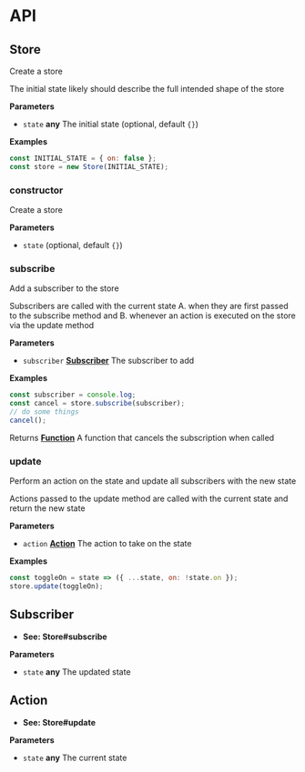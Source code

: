 <!--
  This file was generated by emdaer

  Its template can be found at .emdaer/docs/README.emdaer.md
-->

<!--
  emdaerHash:2c85aef03e9559f24e7ea67503ab7142
-->

<h1 id="api">API</h1>
<!-- Generated by documentation.js. Update this documentation by updating the source code. -->
<h2 id="store">Store</h2>
<p>Create a store</p>
<p>The initial state likely should describe the full intended shape of the 
store</p>
<p><strong>Parameters</strong></p>
<ul>
<li><code>state</code> <strong>any</strong> The initial state (optional, default <code>{}</code>)</li>
</ul>
<p><strong>Examples</strong></p>

```javascript
const INITIAL_STATE = { on: false };
const store = new Store(INITIAL_STATE);
```
<h3 id="constructor">constructor</h3>
<p>Create a store</p>
<p><strong>Parameters</strong></p>
<ul>
<li><code>state</code>   (optional, default <code>{}</code>)</li>
</ul>
<h3 id="subscribe">subscribe</h3>
<p>Add a subscriber to the store</p>
<p>Subscribers are called with the current state A. when they are first
passed to the subscribe method and B. whenever an action is executed on the
store via the update method</p>
<p><strong>Parameters</strong></p>
<ul>
<li><code>subscriber</code> <strong><a href="#subscriber">Subscriber</a></strong> The subscriber to add</li>
</ul>
<p><strong>Examples</strong></p>

```javascript
const subscriber = console.log;
const cancel = store.subscribe(subscriber);
// do some things
cancel();
```
<p>Returns <strong><a href="https://developer.mozilla.org/docs/Web/JavaScript/Reference/Statements/function">Function</a></strong> A function that cancels the subscription when called</p>
<h3 id="update">update</h3>
<p>Perform an action on the state and update all subscribers with the
new state</p>
<p>Actions passed to the update method are called with the current state and
return the new state</p>
<p><strong>Parameters</strong></p>
<ul>
<li><code>action</code> <strong><a href="#action">Action</a></strong> The action to take on the state</li>
</ul>
<p><strong>Examples</strong></p>

```javascript
const toggleOn = state => ({ ...state, on: !state.on });
store.update(toggleOn);
```
<h2 id="subscriber">Subscriber</h2>
<ul>
<li><strong>See: Store#subscribe</strong></li>
</ul>
<p><strong>Parameters</strong></p>
<ul>
<li><code>state</code> <strong>any</strong> The updated state</li>
</ul>
<h2 id="action">Action</h2>
<ul>
<li><strong>See: Store#update</strong></li>
</ul>
<p><strong>Parameters</strong></p>
<ul>
<li><code>state</code> <strong>any</strong> The current state</li>
</ul>
